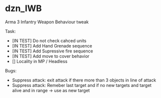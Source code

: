 # dzn_IWB
Arma 3 Infantry Weapon Behaviour tweak

Task:
  - [IN TEST] Do not check cahced units
  - [IN TEST] Add Hand Grenade sequence
  - [IN TEST] Add Supressive fire sequence
  - [IN TEST] Add move to cover behavior
  - [] Locality in MP / Headless

Bugs:
  - Suppress attack: exit attack if there more than 3 objects in line of attack
  - Suppress attack: Remeber last target and if no new targets and target alive and in range -> use as new target
  
